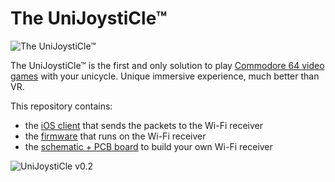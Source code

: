 # The UniJoystiCle™

![The UniJoystiCle™](https://lh3.googleusercontent.com/-piAi8Qz3nnQ/VwL2T8DBSZI/AAAAAAABdos/jpiz2eBrA_U1MW8mXVZVmI68zLlmJoTvACCo/s640-Ic42/logo.png)

The UniJoystiCle™ is the first and only solution to play [Commodore 64 video games](https://github.com/ricardoquesada/c64-the-uni-games) with your unicycle. Unique immersive experience, much better than VR.


This repository contains:

* the [iOS client](https://github.com/ricardoquesada/unijoysticle/tree/master/client_ios) that sends the packets to the Wi-Fi receiver
* the [firmware](https://github.com/ricardoquesada/unijoysticle/tree/master/esp8266_firmware) that runs on the Wi-Fi receiver
* the [schematic + PCB board](https://github.com/ricardoquesada/unijoysticle/tree/master/schematic) to build your own Wi-Fi receiver


![UniJoystiCle v0.2](https://lh3.googleusercontent.com/-eWO315NAUx4/V14KombkYsI/AAAAAAABeYY/wcnp8RfM-FAZW2cmqv752XlbU5t78ycQACCo/s640/IMG_0179.jpg)
